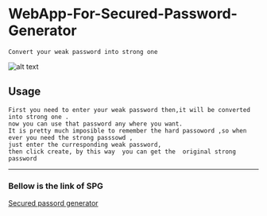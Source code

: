 # WebApp-For-Secured-Password-Generator

```
Convert your weak password into strong one
```




























![alt text](https://github.com/HEGADE/WebApp-For-Secured-Password-Generator/blob/main/spg.jpg?raw=true)


## __Usage__

```
First you need to enter your weak password then,it will be converted into strong one .
now you can use that password any where you want.
It is pretty much imposible to remember the hard passoword ,so when ever you need the strong passsowd ,
just enter the curresponding weak password,
then click create, by this way  you can get the  original strong password
```
<hr>

### Bellow is the link of SPG

[Secured passord generator](https://strong-passwod.netlify.app/)
